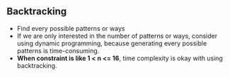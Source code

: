 ## Backtracking

- Find every possible patterns or ways
- If we are only interested in the number of patterns or ways, consider using dynamic programming, because generating 
  every possible patterns is time-consuming.
- **When constraint is like 1 < n <= 16**, time complexity is okay with using backtracking.
